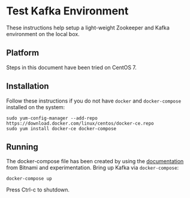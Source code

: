 # Test Kafka Environment

These instructions help setup a light-weight Zookeeper and Kafka environment
on the local box.

## Platform

Steps in this document have been tried on CentOS 7.

## Installation

Follow these instructions if you do not have `docker` and `docker-compose`
installed on the system:

```shell
sudo yum-config-manager --add-repo https://download.docker.com/linux/centos/docker-ce.repo
sudo yum install docker-ce docker-compose
```

## Running

The docker-compose file has been created by using the
[documentation](https://hub.docker.com/r/bitnami/kafka/) from Bitnami and
experimentation. Bring up Kafka via `docker-compose`:

```shell
docker-compose up
```

Press Ctrl-c to shutdown.
